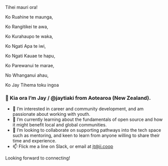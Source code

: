 Tihei mauri ora!

Ko Ruahine te maunga, 

Ko Rangitikei te awa,

Ko Kurahaupo te waka,

Ko Ngati Apa te iwi,

Ko Ngati Kauae te hapu,

Ko Parewanui te marae,

No Whanganui ahau,

Ko Jay Tihema toku ingoa

### 👋 Kia ora I’m Jay / @jaytiaki from Aotearoa (New Zealand). 

- 👀 I’m interested in career and community development, and am passionate about working with youth. 
- 🌱 I’m currently learning about the fundamentals of open source and how it might benefit local and global communities. 
- 💞️ I’m looking to collaborate on supporting pathways into the tech space such as mentoring, and keen to learn from anyone willing to share their time and experience. 
- 📫 Flick me a line on Slack, or email at jt@ii.coop

Looking forward to connecting!
<!---
jaytiaki/jaytiaki is a ✨ special ✨ repository because its `README.md` (this file) appears on your GitHub profile.
You can click the Preview link to take a look at your changes.
--->
